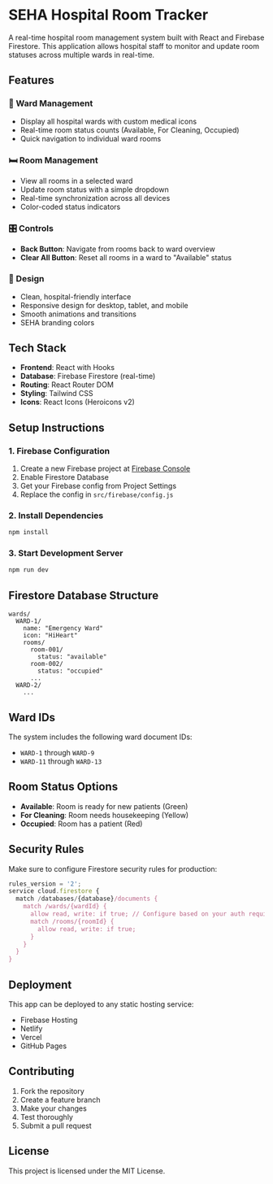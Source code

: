 # SEHA Hospital Room Tracker

A real-time hospital room management system built with React and Firebase Firestore. This application allows hospital staff to monitor and update room statuses across multiple wards in real-time.

## Features

### 🏥 Ward Management
- Display all hospital wards with custom medical icons
- Real-time room status counts (Available, For Cleaning, Occupied)
- Quick navigation to individual ward rooms

### 🛏️ Room Management  
- View all rooms in a selected ward
- Update room status with a simple dropdown
- Real-time synchronization across all devices
- Color-coded status indicators

### 🎛️ Controls
- **Back Button**: Navigate from rooms back to ward overview
- **Clear All Button**: Reset all rooms in a ward to "Available" status

### 🎨 Design
- Clean, hospital-friendly interface
- Responsive design for desktop, tablet, and mobile
- Smooth animations and transitions
- SEHA branding colors

## Tech Stack

- **Frontend**: React with Hooks
- **Database**: Firebase Firestore (real-time)
- **Routing**: React Router DOM
- **Styling**: Tailwind CSS
- **Icons**: React Icons (Heroicons v2)

## Setup Instructions

### 1. Firebase Configuration
1. Create a new Firebase project at [Firebase Console](https://console.firebase.google.com)
2. Enable Firestore Database
3. Get your Firebase config from Project Settings
4. Replace the config in `src/firebase/config.js`

### 2. Install Dependencies
```bash
npm install
```

### 3. Start Development Server
```bash
npm run dev
```

## Firestore Database Structure

```
wards/
  WARD-1/
    name: "Emergency Ward"
    icon: "HiHeart"
    rooms/
      room-001/
        status: "available"
      room-002/
        status: "occupied"
      ...
  WARD-2/
    ...
```

## Ward IDs
The system includes the following ward document IDs:
- `WARD-1` through `WARD-9`
- `WARD-11` through `WARD-13`

## Room Status Options
- **Available**: Room is ready for new patients (Green)
- **For Cleaning**: Room needs housekeeping (Yellow)  
- **Occupied**: Room has a patient (Red)

## Security Rules
Make sure to configure Firestore security rules for production:

```javascript
rules_version = '2';
service cloud.firestore {
  match /databases/{database}/documents {
    match /wards/{wardId} {
      allow read, write: if true; // Configure based on your auth requirements
      match /rooms/{roomId} {
        allow read, write: if true;
      }
    }
  }
}
```

## Deployment
This app can be deployed to any static hosting service:
- Firebase Hosting
- Netlify  
- Vercel
- GitHub Pages

## Contributing
1. Fork the repository
2. Create a feature branch
3. Make your changes
4. Test thoroughly
5. Submit a pull request

## License
This project is licensed under the MIT License.